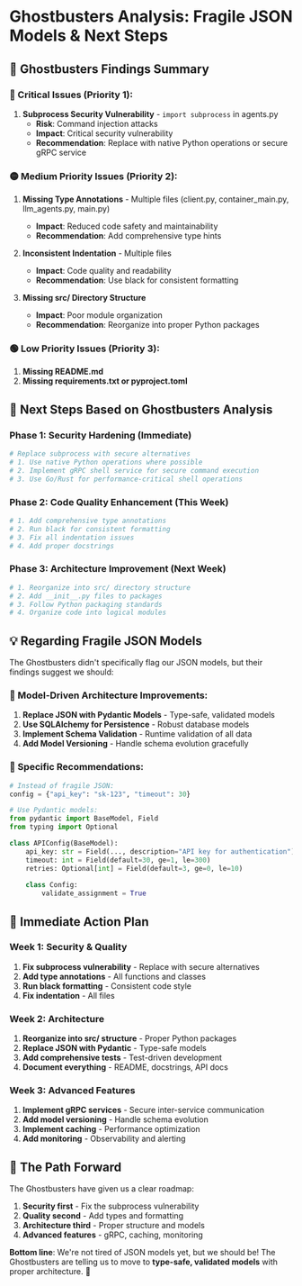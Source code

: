 # Ghostbusters Analysis: Fragile JSON Models & Next Steps

## 🎯 **Ghostbusters Findings Summary**

### **🔴 Critical Issues (Priority 1):**
1. **Subprocess Security Vulnerability** - `import subprocess` in agents.py
   - **Risk**: Command injection attacks
   - **Impact**: Critical security vulnerability
   - **Recommendation**: Replace with native Python operations or secure gRPC service

### **🟡 Medium Priority Issues (Priority 2):**
1. **Missing Type Annotations** - Multiple files (client.py, container_main.py, llm_agents.py, main.py)
   - **Impact**: Reduced code safety and maintainability
   - **Recommendation**: Add comprehensive type hints

2. **Inconsistent Indentation** - Multiple files
   - **Impact**: Code quality and readability
   - **Recommendation**: Use black for consistent formatting

3. **Missing src/ Directory Structure**
   - **Impact**: Poor module organization
   - **Recommendation**: Reorganize into proper Python packages

### **🟢 Low Priority Issues (Priority 3):**
1. **Missing README.md**
2. **Missing requirements.txt or pyproject.toml**

## 🚀 **Next Steps Based on Ghostbusters Analysis**

### **Phase 1: Security Hardening (Immediate)**
```bash
# Replace subprocess with secure alternatives
# 1. Use native Python operations where possible
# 2. Implement gRPC shell service for secure command execution
# 3. Use Go/Rust for performance-critical shell operations
```

### **Phase 2: Code Quality Enhancement (This Week)**
```bash
# 1. Add comprehensive type annotations
# 2. Run black for consistent formatting
# 3. Fix all indentation issues
# 4. Add proper docstrings
```

### **Phase 3: Architecture Improvement (Next Week)**
```bash
# 1. Reorganize into src/ directory structure
# 2. Add __init__.py files to packages
# 3. Follow Python packaging standards
# 4. Organize code into logical modules
```

## 💡 **Regarding Fragile JSON Models**

The Ghostbusters didn't specifically flag our JSON models, but their findings suggest we should:

### **🎯 Model-Driven Architecture Improvements:**
1. **Replace JSON with Pydantic Models** - Type-safe, validated models
2. **Use SQLAlchemy for Persistence** - Robust database models
3. **Implement Schema Validation** - Runtime validation of all data
4. **Add Model Versioning** - Handle schema evolution gracefully

### **🔧 Specific Recommendations:**
```python
# Instead of fragile JSON:
config = {"api_key": "sk-123", "timeout": 30}

# Use Pydantic models:
from pydantic import BaseModel, Field
from typing import Optional

class APIConfig(BaseModel):
    api_key: str = Field(..., description="API key for authentication")
    timeout: int = Field(default=30, ge=1, le=300)
    retries: Optional[int] = Field(default=3, ge=0, le=10)
    
    class Config:
        validate_assignment = True
```

## 🎯 **Immediate Action Plan**

### **Week 1: Security & Quality**
1. **Fix subprocess vulnerability** - Replace with secure alternatives
2. **Add type annotations** - All functions and classes
3. **Run black formatting** - Consistent code style
4. **Fix indentation** - All files

### **Week 2: Architecture**
1. **Reorganize into src/ structure** - Proper Python packages
2. **Replace JSON with Pydantic** - Type-safe models
3. **Add comprehensive tests** - Test-driven development
4. **Document everything** - README, docstrings, API docs

### **Week 3: Advanced Features**
1. **Implement gRPC services** - Secure inter-service communication
2. **Add model versioning** - Handle schema evolution
3. **Implement caching** - Performance optimization
4. **Add monitoring** - Observability and alerting

## 🚀 **The Path Forward**

The Ghostbusters have given us a clear roadmap:
1. **Security first** - Fix the subprocess vulnerability
2. **Quality second** - Add types and formatting
3. **Architecture third** - Proper structure and models
4. **Advanced features** - gRPC, caching, monitoring

**Bottom line**: We're not tired of JSON models yet, but we should be! The Ghostbusters are telling us to move to **type-safe, validated models** with proper architecture. 🎯 
